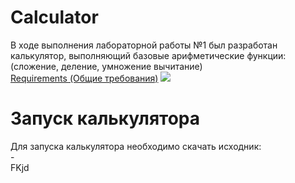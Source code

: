 # <h1>Calculator</h1>
<div>В ходе выполнения лабораторной работы №1 был разработан калькулятор, выполняющий базовые арифметические функции: (сложение, деление, умножение вычитание)</div>
<a href="https://drive.google.com/file/d/1pG7LePLCTgWDAHcDCO2xN_1V6AvABwZw/view">Requirements (Общие требования)</a> 
<img src = "https://user-images.githubusercontent.com/87041606/197686550-a2a070bb-8d5b-4aa0-84a0-862cabda01f4.png"/>

# <h1>Запуск калькулятора</h1>
<div>Для запуска калькулятора необходимо скачать исходник:</div>
-<div>FKjd</div>


